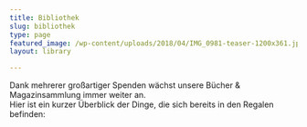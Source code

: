 ```yaml
---
title: Bibliothek
slug: bibliothek
type: page
featured_image: /wp-content/uploads/2018/04/IMG_0981-teaser-1200x361.jpg
layout: library

---
```

Dank mehrerer großartiger Spenden wächst unsere Bücher & Magazinsammlung immer weiter an.  
Hier ist ein kurzer Überblick der Dinge, die sich bereits in den Regalen befinden:

